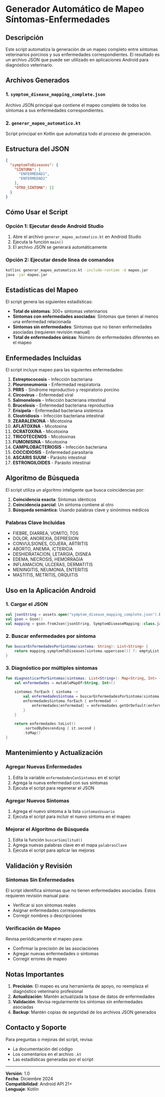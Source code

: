 # Generador Automático de Mapeo Síntomas-Enfermedades

## Descripción

Este script automatiza la generación de un mapeo completo entre síntomas veterinarios porcinos y sus enfermedades correspondientes. El resultado es un archivo JSON que puede ser utilizado en aplicaciones Android para diagnóstico veterinario.

## Archivos Generados

### 1. `symptom_disease_mapping_complete.json`
Archivo JSON principal que contiene el mapeo completo de todos los síntomas a sus enfermedades correspondientes.

### 2. `generar_mapeo_automatico.kt`
Script principal en Kotlin que automatiza todo el proceso de generación.

## Estructura del JSON

```json
{
  "symptomToDiseases": {
    "SÍNTOMA": [
      "ENFERMEDAD1",
      "ENFERMEDAD2"
    ],
    "OTRO_SÍNTOMA": []
  }
}
```

## Cómo Usar el Script

### Opción 1: Ejecutar desde Android Studio
1. Abre el archivo `generar_mapeo_automatico.kt` en Android Studio
2. Ejecuta la función `main()` 
3. El archivo JSON se generará automáticamente

### Opción 2: Ejecutar desde línea de comandos
```bash
kotlinc generar_mapeo_automatico.kt -include-runtime -d mapeo.jar
java -jar mapeo.jar
```

## Estadísticas del Mapeo

El script genera las siguientes estadísticas:
- **Total de síntomas**: 300+ síntomas veterinarios
- **Síntomas con enfermedades asociadas**: Síntomas que tienen al menos una enfermedad relacionada
- **Síntomas sin enfermedades**: Síntomas que no tienen enfermedades asociadas (requieren revisión manual)
- **Total de enfermedades únicas**: Número de enfermedades diferentes en el mapeo

## Enfermedades Incluidas

El script incluye mapeo para las siguientes enfermedades:

1. **Estreptococosis** - Infección bacteriana
2. **Pleuroneumonia** - Enfermedad respiratoria
3. **PRRS** - Síndrome reproductivo y respiratorio porcino
4. **Circovirus** - Enfermedad viral
5. **Salmonelosis** - Infección bacteriana intestinal
6. **Brucelosis** - Enfermedad bacteriana reproductiva
7. **Erisipela** - Enfermedad bacteriana sistémica
8. **Clostridiosis** - Infección bacteriana intestinal
9. **ZEARALENONA** - Micotoxina
10. **AFLATOXINA** - Micotoxina
11. **OCRATOXINA** - Micotoxina
12. **TRICOTECENOS** - Micotoxinas
13. **FUMONISINA** - Micotoxina
14. **CAMPILOBACTERIOSIS** - Infección bacteriana
15. **COCCIDIOSIS** - Enfermedad parasitaria
16. **ASCARIS SUUM** - Parásito intestinal
17. **ESTRONGILOIDES** - Parásito intestinal

## Algoritmo de Búsqueda

El script utiliza un algoritmo inteligente que busca coincidencias por:

1. **Coincidencia exacta**: Síntomas idénticos
2. **Coincidencia parcial**: Un síntoma contiene al otro
3. **Búsqueda semántica**: Usando palabras clave y sinónimos médicos

### Palabras Clave Incluidas
- FIEBRE, DIARREA, VOMITO, TOS
- DOLOR, ANOREXIA, DEPRESION
- CONVULSIONES, COJERA, ARTRITIS
- ABORTO, ANEMIA, ICTERICIA
- DESHIDRATACION, LETARGIA, DISNEA
- EDEMA, NECROSIS, HEMORRAGIA
- INFLAMACION, ULCERAS, DERMATITIS
- MENINGITIS, NEUMONIA, ENTERITIS
- MASTITIS, METRITIS, ORQUITIS

## Uso en la Aplicación Android

### 1. Cargar el JSON
```kotlin
val jsonString = assets.open("symptom_disease_mapping_complete.json").bufferedReader().use { it.readText() }
val gson = Gson()
val mapping = gson.fromJson(jsonString, SymptomDiseaseMapping::class.java)
```

### 2. Buscar enfermedades por síntoma
```kotlin
fun buscarEnfermedadesPorSintoma(sintoma: String): List<String> {
    return mapping.symptomToDiseases[sintoma.uppercase()] ?: emptyList()
}
```

### 3. Diagnóstico por múltiples síntomas
```kotlin
fun diagnosticarPorSintomas(sintomas: List<String>): Map<String, Int> {
    val enfermedades = mutableMapOf<String, Int>()
    
    sintomas.forEach { sintoma ->
        val enfermedadesSintoma = buscarEnfermedadesPorSintoma(sintoma)
        enfermedadesSintoma.forEach { enfermedad ->
            enfermedades[enfermedad] = enfermedades.getOrDefault(enfermedad, 0) + 1
        }
    }
    
    return enfermedades.toList()
        .sortedByDescending { it.second }
        .toMap()
}
```

## Mantenimiento y Actualización

### Agregar Nuevas Enfermedades
1. Edita la variable `enfermedadesConSintomas` en el script
2. Agrega la nueva enfermedad con sus síntomas
3. Ejecuta el script para regenerar el JSON

### Agregar Nuevos Síntomas
1. Agrega el nuevo síntoma a la lista `sintomasUsuario`
2. Ejecuta el script para incluir el nuevo síntoma en el mapeo

### Mejorar el Algoritmo de Búsqueda
1. Edita la función `buscarSimilitud()`
2. Agrega nuevas palabras clave en el mapa `palabrasClave`
3. Ejecuta el script para aplicar las mejoras

## Validación y Revisión

### Síntomas Sin Enfermedades
El script identifica síntomas que no tienen enfermedades asociadas. Estos requieren revisión manual para:
- Verificar si son síntomas reales
- Asignar enfermedades correspondientes
- Corregir nombres o descripciones

### Verificación de Mapeo
Revisa periódicamente el mapeo para:
- Confirmar la precisión de las asociaciones
- Agregar nuevas enfermedades o síntomas
- Corregir errores de mapeo

## Notas Importantes

1. **Precisión**: El mapeo es una herramienta de apoyo, no reemplaza el diagnóstico veterinario profesional
2. **Actualización**: Mantén actualizada la base de datos de enfermedades
3. **Validación**: Revisa regularmente los síntomas sin enfermedades asociadas
4. **Backup**: Mantén copias de seguridad de los archivos JSON generados

## Contacto y Soporte

Para preguntas o mejoras del script, revisa:
- La documentación del código
- Los comentarios en el archivo `.kt`
- Las estadísticas generadas por el script

---

**Versión**: 1.0  
**Fecha**: Diciembre 2024  
**Compatibilidad**: Android API 21+  
**Lenguaje**: Kotlin 